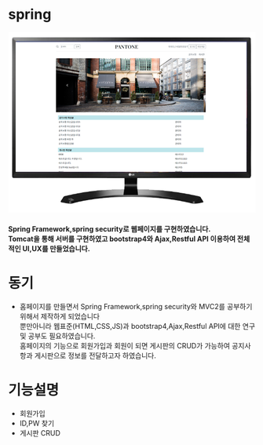 # spring
![Alt text](/img/web.png)
#### Spring Framework,spring security로 웹페이지를 구현하였습니다. <br>Tomcat을 통해 서버를 구현하였고 bootstrap4와 Ajax,Restful API 이용하여 전체적인 UI,UX를 만들었습니다.<br> 

# 동기
- 홈페이지를 만들면서 Spring Framework,spring security와 MVC2를 공부하기위해서 제작하게 되었습니다<br>뿐만아니라 웹표준(HTML,CSS,JS)과 bootstrap4,Ajax,Restful API에 대한 연구 및 공부도 필요하였습니다. <br> 홈페이지의 기능으로 회원가입과 회원이 되면 게시판의 CRUD가 가능하여 공지사항과 게시판으로 정보를 전달하고자 하였습니다.  

# 기능설명
- 회원가입<br>
- ID,PW 찾기<br>
- 게시판 CRUD<br>
